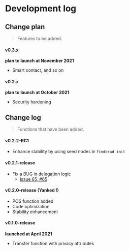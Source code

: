 # Development log

## Change plan

> Features to be added.

#### v0.3.x

**plan to launch at November 2021**

- Smart contact, and so on

#### v0.2.x

**plan to launch at October 2021**

- Security hardening

## Change log

> Functions that have been added.

#### v0.2.2-RC1

- Enhance stability by using seed nodes in `findorad init`

#### v0.2.1-release

- Fix a BUG in delegation logic
    - [Issue 65, #65](https://github.com/FindoraNetwork/platform/issues/65)

#### v0.2.0-release (Yanked !)

- POS function added
- Code optimization
- Stability enhancement

#### v0.1.0-release

**launched at April 2021**

- Transfer function with privacy attributes
